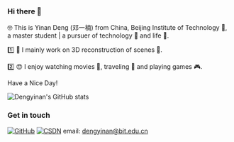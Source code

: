 ### Hi there 👋

🤓 This is Yinan Deng (邓一楠) from China, Beijing Institute of Technology :school:, a master student | a pursuer of technology :rocket: and life :wine_glass:.


:one: :construction_worker: I mainly work on 3D reconstruction of scenes :triangular_ruler:.

:two: :heart_eyes: I enjoy watching movies :movie_camera:, traveling :palm_tree: and playing games :video_game:.

Have a Nice Day!

![Dengyinan's GitHub stats](https://github-readme-stats.vercel.app/api?username=BIT-DYN&show_icons=true&icon_color=CE1D2D&text_color=718096&bg_color=ffffff)

### Get in touch

[![GitHub](https://img.shields.io/badge/GitHub-grey?logo=github)](https://github.com/BIT-DYN)
[![CSDN](https://img.shields.io/badge/csdn-orange)](https://blog.csdn.net/weixin_43807148?type=blog)
email: dengyinan@bit.edu.cn

